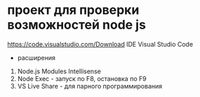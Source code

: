 # проект для проверки возможностей node js

https://code.visualstudio.com/Download
IDE Visual Studio Code
 * расширения
 1. Node.js Modules Intellisense
 2. Node Exec - запуск по F8, остановка по F9
 3. VS Live Share - для парного программирования

